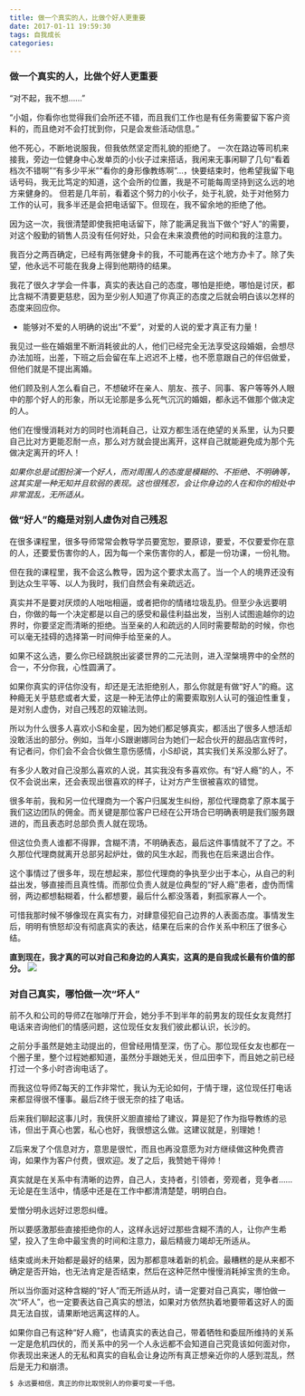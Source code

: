```yaml
---
title: 做一个真实的人，比做个好人更重要
date: 2017-01-11 19:59:30
tags: 自我成长
categories:
---
```

### 做一个真实的人，比做个好人更重要
“对不起，我不想……”

“小姐，你看你也觉得我们会所还不错，而且我们工作也是有任务需要留下客户资料的，而且绝对不会打扰到你，只是会发些活动信息。”

他不死心，不断地说服我，但我依然坚定而礼貌的拒绝了。 一次在路边等司机来接我，旁边一位健身中心发单页的小伙子过来搭话，我闲来无事闲聊了几句“看着档次不错啊”“有多少平米”“看你的身形像教练啊”…，快要结束时，他希望我留下电话号码，我无比笃定的知道，这个会所的位置，我是不可能每周坚持到这么远的地方来健身的。
但若是几年前，看着这个努力的小伙子，处于礼貌，处于对他努力工作的认可，我多半还是会把电话留下。但现在，我不留余地的拒绝了他。
<!--more-->
因为这一次，我很清楚即使我把电话留下，除了能满足我当下做个“好人”的需要，对这个殷勤的销售人员没有任何好处，只会在未来浪费他的时间和我的注意力。

我百分之两百确定，已经有两张健身卡的我，不可能再在这个地方办卡了。除了失望，他永远不可能在我身上得到他期待的结果。

我花了很久才学会一件事，真实的表达自己的态度，哪怕是拒绝，哪怕是讨厌，都比含糊不清要更慈悲，因为至少别人知道了你真正的态度之后就会明白该以怎样的态度来回应你。

* 能够对不爱的人明确的说出“不爱”，对爱的人说的爱才真正有力量！

我见过一些在婚姻里不断消耗彼此的人，他们已经完全无法享受这段婚姻，会想尽办法加班，出差，下班之后会留在车上迟迟不上楼，也不愿意跟自己的伴侣做爱，但他们就是不提出离婚。

他们顾及别人怎么看自己，不想破坏在亲人、朋友、孩子、同事、客户等等外人眼中的那个好人的形象，所以无论那是多么死气沉沉的婚姻，都永远不做那个做决定的人。

他们在慢慢消耗对方的同时也消耗自己，让双方都生活在绝望的关系里，认为只要自己比对方更能忍耐一点，那么对方就会提出离开，这样自己就能避免成为那个先做决定离开的坏人！

*如果你总是试图扮演一个好人，而对周围人的态度是模糊的、不拒绝、不明确等，这其实是一种无知并且软弱的表现。这也很残忍，会让你身边的人在和你的相处中非常混乱，无所适从。*

### 做“好人”的瘾是对别人虚伪对自己残忍

在很多课程里，很多导师常常会教导学员要宽恕，要原谅，要爱，不仅要爱你在意的人，还要爱伤害你的人，因为每一个来伤害你的人，都是一份功课，一份礼物。

但在我的课程里，我不会这么教导，因为这个要求太高了。当一个人的境界还没有到达众生平等、以人为我时，我们自然会有亲疏远近。

真实并不是要对厌烦的人咄咄相逼，或者把你的情绪垃圾乱扔。但至少永远要明白，你做的每一个决定都是以自己的感受和最佳利益出发，当别人试图逾越你的边界时，你要坚定而清晰的拒绝。当至亲的人和疏远的人同时需要帮助的时候，你也可以毫无挂碍的选择第一时间伸手给至亲的人。

如果不这么选，要么你已经跳脱出娑婆世界的二元法则，进入涅槃境界中的全然的合一，不分你我，心性圆满了。

如果你真实的评估你没有，却还是无法拒绝别人，那么你就是有做“好人”的瘾。这种瘾无关乎慈悲或者大爱，这是一种无法停止的需要索取别人认可的强迫性重复，是对别人虚伪，对自己残忍的双输法则。

所以为什么很多人喜欢小S和金星，因为她们都足够真实，都活出了很多人想活却没敢活出的部分。例如，当年小S跟谢娜同台为她们一起合伙开的甜品店宣传时，有记者问，你们会不会合伙做生意伤感情，小S却说，其实我们关系没那么好了。

有多少人敢对自己没那么喜欢的人说，其实我没有多喜欢你。有“好人瘾”的人，不仅不会说出来，还会表现出很喜欢的样子，让对方产生很被喜欢的错觉。

很多年前，我和另一位代理商为一个客户归属发生纠纷，那位代理商拿了原本属于我们这边团队的佣金。而关键是那位客户已经在公开场合已明确表明是我们服务跟进的，而且表态时总部负责人就在现场。

但这位负责人谁都不得罪，含糊不清，不明确表态，最后这件事情就不了了之。不久那位代理商就离开总部另起炉灶，做的风生水起，而我也在后来退出合作。

这个事情过了很多年，现在想起来，那位代理商的争执至少出于本心，从自己的利益出发，够直接而且真性情。而那位负责人就是位典型的“好人瘾”患者，虚伪而懦弱，两边都想黏糊着，什么都想要，最后什么都没落着，剩孤家寡人一个。

可惜我那时候不够像现在真实有力，对肆意侵犯自己边界的人表面态度。事情发生后，明明有愤怒却没有彻底真实的表达，结果在后来的合作关系中积压了很多心结。

**直到现在，我才真的可以对自己和身边的人真实，这真的是自我成长最有价值的部分。**
![](http://ojgqaw3ls.bkt.clouddn.com/geike.jpg)

### 对自己真实，哪怕做一次“坏人”

前不久和公司的导师Z在咖啡厅开会，她分手不到半年的前男友的现任女友竟然打电话来咨询他们的情感问题，这位现任女友我们彼此都认识，长沙的。

之前分手虽然是她主动提出的，但曾经用情至深，伤了心。那位现任女友也都在一个圈子里，整个过程她都知道，虽然分手跟她无关，但瓜田李下，而且她之前已经打过一个多小时咨询电话了。

而我这位导师Z每天的工作非常忙，我认为无论如何，于情于理，这位现任打电话来都显得很不懂事。最后Z终于很无奈的挂了电话。

后来我们聊起这事儿时，我侠肝义胆直接给了建议，算是犯了作为指导教练的忌讳，但出于真心也罢，私心也好，我很想这么做。这建议就是，别理她！

Z后来发了个信息对方，意思是很忙，而且也再没意愿为对方继续做这种免费咨询，如果作为客户付费，很欢迎。发了之后，我赞她干得帅！

真实就是在关系中有清晰的边界，自己人，支持者，引领者，旁观者，竞争者……无论是在生活中，情感中还是在工作中都清清楚楚，明明白白。

爱憎分明永远好过恩怨纠缠。

所以要感激那些直接拒绝你的人，这样永远好过那些含糊不清的人，让你产生希望，投入了生命中最宝贵的时间和注意力，最后精疲力竭却无所适从。

结束或尚未开始都是最好的结果，因为那都意味着新的机会。最糟糕的是从来都不确定是否开始，也无法肯定是否结束，然后在这种茫然中慢慢消耗掉宝贵的生命。

所以当你面对这种含糊的“好人”而无所适从时，请一定要对自己真实，哪怕做一次“坏人”，也一定要表达自己真实的想法，如果对方依然执着地要带着这好人的面具无法自拔，请果断地远离这样的人。

如果你自己有这种“好人瘾”，也请真实的表达自己，带着牺牲和委屈所维持的关系一定是危机四伏的，而关系中的另一个人永远都不会知道自己究竟该如何面对你，你表现出来迷人的无私和真实的自私会让身边所有真正想亲近你的人感到混乱，然后是无力和崩溃。
``` bash
$ 永远要相信，真正的你比取悦别人的你要可爱一千倍。
```
